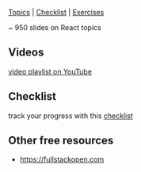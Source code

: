 [Topics](react-all-collection-topics-en.html) | [Checklist](react-all-checklist-en.html) | [Exercises](https://github.com/marko-knoebl/slides/tree/master/exercises)

~ 950 slides on React topics

<!-- CONTENT-BELOW -->

## Videos

[video playlist on YouTube](https://www.youtube.com/watch?v=b-HQsPFP_RI&list=PLRrX6S8UZpZlFTtdo9RONPO3rYi_UAqmD)

## Checklist

track your progress with this [checklist](https://gist.github.com/marko-knoebl/6544017b7c8ebd94e37e7b9ddcffc906)

## Other free resources

- <https://fullstackopen.com>
